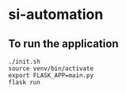 # si-automation
To run the application
----------------------

```
./init.sh
source venv/bin/activate
export FLASK_APP=main.py
flask run
